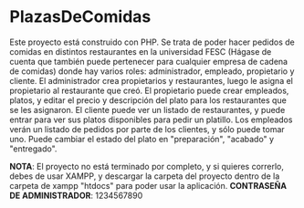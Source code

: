 # PlazasDeComidas
Este proyecto está construido con PHP. Se trata de poder hacer pedidos de comidas en distintos restaurantes en la universidad FESC (Hágase de cuenta que también puede pertenecer para cualquier empresa de cadena de comidas) donde hay varios roles: administrador, empleado, propietario y cliente.
El administrador crea propietarios y restaurantes, luego le asigna el propietario al restaurante que creó.
El propietario puede crear empleados, platos, y editar el precio y descripción del plato para los restaurantes que se les asignaron.
El cliente puede ver un listado de restaurantes, y puede entrar para ver sus platos disponibles para pedir un platillo.
Los empleados verán un listado de pedidos por parte de los clientes, y sólo puede tomar uno. Puede cambiar el estado del plato en "preparación", "acabado" y "entregado".

**NOTA**: El proyecto no está terminado por completo, y si quieres correrlo, debes de usar XAMPP, y descargar la carpeta del proyecto dentro de la carpeta de xampp "htdocs" para poder usar la aplicación.
**CONTRASEÑA DE ADMINISTRADOR**: 1234567890
